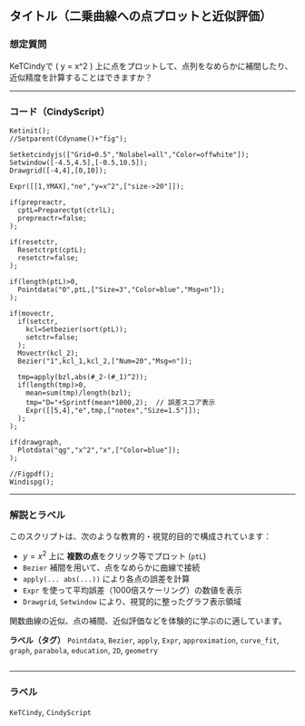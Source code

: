 ## タイトル（二乗曲線への点プロットと近似評価）

### 想定質問

KeTCindyで \( y = x^2 \) 上に点をプロットして、点列をなめらかに補間したり、近似精度を計算することはできますか？

---

### コード（CindyScript）

```cindy
Ketinit();
//Setparent(Cdyname()+"fig");

Setketcindyjs(["Grid=0.5","Nolabel=all","Color=offwhite"]);
Setwindow([-4.5,4.5],[-0.5,10.5]);
Drawgrid([-4,4],[0,10]);

Expr([[1,YMAX],"ne","y=x^2",["size->20"]]);

if(prepreactr,
  cptL=Preparectpt(ctrlL);
  prepreactr=false;
);

if(resetctr,
  Resetctrpt(cptL);
  resetctr=false;
);

if(length(ptL)>0,
  Pointdata("0",ptL,["Size=3","Color=blue","Msg=n"]);
);

if(movectr,
  if(setctr,
    kcl=Setbezier(sort(ptL));
    setctr=false;
  );
  Movectr(kcl_2);
  Bezier("1",kcl_1,kcl_2,["Num=20","Msg=n"]);

  tmp=apply(bzl,abs(#_2-(#_1)^2));
  if(length(tmp)>0,
    mean=sum(tmp)/length(bzl);
    tmp="D="+Sprintf(mean*1000,2);  // 誤差スコア表示
    Expr([[5,4],"e",tmp,["notex","Size=1.5"]]);
  );
);

if(drawgraph,
  Plotdata("qg","x^2","x",["Color=blue"]);
);

//Figpdf();
Windispg();
````

---

### 解説とラベル

このスクリプトは、次のような教育的・視覚的目的で構成されています：

* $y = x^2$ 上に **複数の点**をクリック等でプロット (`ptL`)
* `Bezier` 補間を用いて、点をなめらかに曲線で接続
* `apply(... abs(...))` により各点の誤差を計算
* `Expr` を使って平均誤差（1000倍スケーリング）の数値を表示
* `Drawgrid`, `Setwindow` により、視覚的に整ったグラフ表示領域

関数曲線の近似、点の補間、近似評価などを体験的に学ぶのに適しています。

**ラベル（タグ）**
`Pointdata`, `Bezier`, `apply`, `Expr`, `approximation`, `curve_fit`, `graph`, `parabola`, `education`, `2D`, `geometry`

```
```


---

### ラベル

`KeTCindy`, `CindyScript`
